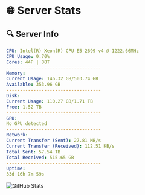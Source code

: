 # 🌐 Server Stats
## 🔍 Server Info
```yaml
CPU: Intel(R) Xeon(R) CPU E5-2699 v4 @ 1222.66MHz
CPU Usage: 0.70%
Cores: 44P | 88T
-----------------------------------
Memory:
Current Usage: 146.32 GB/503.74 GB
Available: 353.96 GB
-----------------------------------
Disk:
Current Usage: 110.27 GB/1.71 TB
Free: 1.52 TB
-----------------------------------
GPU:
No GPU detected
-----------------------------------
Network:
Current Transfer (Sent): 27.81 MB/s
Current Transfer (Received): 112.51 KB/s
Total Sent: 57.54 TB
Total Received: 515.65 GB
-----------------------------------
Uptime:
33d 16h 7m 59s
```
![GitHub Stats](https://img.shields.io/badge/Updated-2025-04-10_13:30:48-blue)